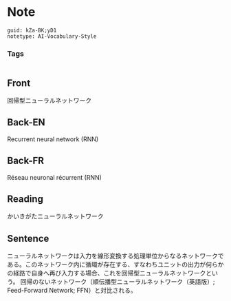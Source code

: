 # Note
```
guid: kZa-BK;yD1
notetype: AI-Vocabulary-Style
```

### Tags
```
```

## Front
回帰型ニューラルネットワーク

## Back-EN
Recurrent neural network (RNN)

## Back-FR
Réseau neuronal récurrent (RNN)

## Reading
かいきがたニューラルネットワーク

## Sentence
ニューラルネットワークは入力を線形変換する処理単位からなるネットワークである。このネットワーク内に循環が存在する、すなわちユニットの出力が何らかの経路で自身へ再び入力する場合、これを回帰型ニューラルネットワークという。
回帰のないネットワーク（順伝播型ニューラルネットワーク（英語版）; Feed-Forward Network; FFN）と対比される。
